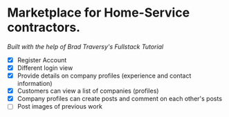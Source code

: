 # Marketplace for Home-Service contractors. 
*Built with the help of Brad Traversy's Fullstack Tutorial*
- [x] Register Account
- [x] Different login view
- [x] Provide details on company profiles (experience and contact information)
- [x] Customers can view a list of companies (profiles)
- [x] Company profiles can create posts and comment on each other's posts
- [ ] Post images of previous work
